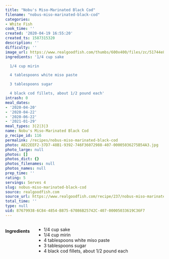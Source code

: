 ```yaml
---
title: "Nobu's Miso-Marinated Black Cod"
filename: "nobus-miso-marinated-black-cod"
categories:
- White Fish
cook_time: ''
created: '2020-04-19 16:55:20'
created_ts: 1587315320
description: ''
difficulty: ''
image_url: https://www.realgoodfish.com/thumbs/600x400/files/zc/51744e8474c5b601a70000b5_w540_sfit__27740.jpg
ingredients: '1/4 cup sake

  1/4 cup mirin

  4 tablespoons white miso paste

  3 tablespoons sugar

  4 black cod fillets, about 1/2 pound each'
intrash: 0
meal_dates:
- '2020-04-20'
- '2020-04-22'
- '2020-06-22'
- '2021-01-29'
meal_types: 3|2|3|3
name: Nobu's Miso-Marinated Black Cod
p_recipe_id: 116
permalink: /recipes/nobus-miso-marinated-black-cod
photo: AB22EEF2-37D7-48B1-9392-746F36072988-407-00005036275B54A3.jpg
photo_large: null
photos: []
photos_dict: {}
photos_filenames: null
photos_names: null
prep_time: ''
rating: 5
servings: Serves 4
slug: nobus-miso-marinated-black-cod
source: realgoodfish.com
source_url: https://www.realgoodfish.com/recipe/237/nobus-miso-marinated-black-cod-recipe
total_time: ''
type: null
uid: 87679938-6C84-4854-B875-67086B25742C-407-00005033619C36F7
---
```

<div class="large-8 medium-7 columns" id="writeup">	</div><!-- #writeup -->
</div><!-- #row-one -->
<div class="row" id="row-two">	<div class="medium-4 small-5 columns"><h4 id="ingredients">Ingredients</h4><div class="box box-ingredients content"><ul>
<li>1/4 cup sake</li>
<li>1/4 cup mirin</li>
<li>4 tablespoons white miso paste</li>
<li>3 tablespoons sugar</li>
<li>4 black cod fillets, about 1/2 pound each</li>
</ul>
</div>	</div>	<div class="medium-6 small-7 columns">	</div>	<div class="medium-2 columns" id="photo-sidebar">